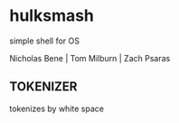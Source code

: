 # hulksmash
simple shell for OS

Nicholas Bene | Tom Milburn | Zach Psaras

TOKENIZER
---------

tokenizes by white space
